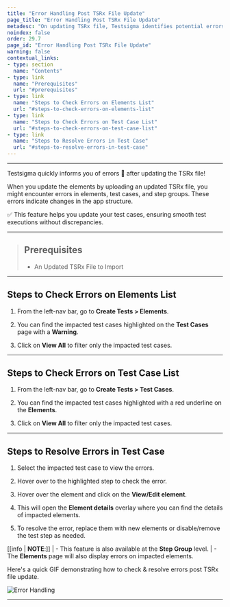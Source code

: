 ```yaml
---
title: "Error Handling Post TSRx File Update"
page_title: "Error Handling Post TSRx File Update"
metadesc: "On updating TSRx file, Testsigma identifies potential errors in test cases, step groups and elements linked to updates in the application structure"
noindex: false
order: 29.7
page_id: "Error Handling Post TSRx File Update"
warning: false
contextual_links:
- type: section
  name: "Contents"
- type: link
  name: "Prerequisites"
  url: "#prerequisites"
- type: link
  name: "Steps to Check Errors on Elements List"
  url: "#steps-to-check-errors-on-elements-list"
- type: link
  name: "Steps to Check Errors on Test Case List"
  url: "#steps-to-check-errors-on-test-case-list"
- type: link
  name: "Steps to Resolve Errors in Test Case"
  url: "#steps-to-resolve-errors-in-test-case"
---
```


---

Testsigma quickly informs you of errors 🚫 after updating the TSRx file! 

When you update the elements by uploading an updated TSRx file, you might encounter errors in elements, test cases, and step groups. These errors indicate changes in the app structure.

✅ This feature helps you update your test cases, ensuring smooth test executions  without discrepancies. 

---

> ## **Prerequisites**
> 
> - An Updated TSRx File to Import

---

## **Steps to Check Errors on Elements List**

1. From the left-nav bar, go to **Create Tests > Elements**.

2. You can find the impacted test cases highlighted on the **Test Cases** page with a **Warning**. 

3. Click on **View All** to filter only the impacted test cases. 

---

## **Steps to Check Errors on Test Case List**

1. From the left-nav bar, go to **Create Tests > Test Cases**. 

2. You can find the impacted test cases highlighted with a red underline on the **Elements**. 

3. Click on **View All** to filter only the impacted test cases.

---

## **Steps to Resolve Errors in Test Case**

1. Select the impacted test case to view the errors.

2. Hover over to the highlighted step to check the error.

3. Hover over the element and click on the **View/Edit element**. 

4. This will open the **Element details** overlay where you can find the details of impacted elements. 

5. To resolve the error, replace them with new elements or disable/remove the test step as needed.

[[info | **NOTE**:]]
| - This feature is also available at the **Step Group** level. 
| - The **Elements** page will also display errors on impacted elements. 

Here's a quick GIF demonstrating how to check & resolve errors post TSRx file update. 

![Error Handling](https://s3.amazonaws.com/static-docs.testsigma.com/new_images/projects/applications/WA_ErrorHandling.gif)

---